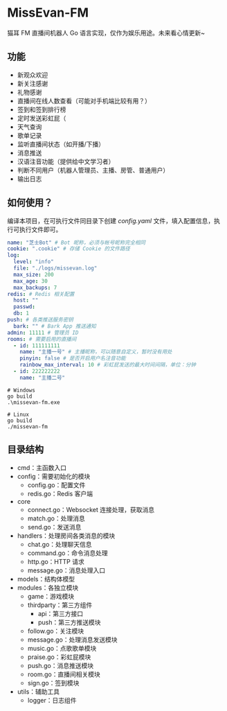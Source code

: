 # MissEvan-FM

猫耳 FM 直播间机器人 Go 语言实现，仅作为娱乐用途。未来看心情更新~

## 功能

- 新观众欢迎
- 新关注感谢
- 礼物感谢
- 直播间在线人数查看（可能对手机端比较有用？）
- 签到和签到排行榜
- 定时发送彩虹屁（
- 天气查询
- 歌单记录
- 监听直播间状态（如开播/下播）
- 消息推送
- 汉语注音功能（提供给中文学习者）
- 判断不同用户（机器人管理员、主播、房管、普通用户）
- 输出日志

## 如何使用？

编译本项目，在可执行文件同目录下创建 _config.yaml_ 文件，填入配置信息，执行可执行文件即可。

```yaml
name: "芝士Bot" # Bot 昵称，必须与帐号昵称完全相同
cookie: ".cookie" # 存储 Cookie 的文件路径 
log:
  level: "info"
  file: "./logs/missevan.log"
  max_size: 200
  max_age: 30
  max_backups: 7
redis: # Redis 相关配置
  host: ""
  passwd:
  db: 1
push: # 各类推送服务密钥
  bark: "" # Bark App 推送通知
admin: 11111 # 管理员 ID
rooms: # 需要启用的直播间
  - id: 111111111
    name: "主播一号" # 主播昵称，可以随意自定义，暂时没有用处
    pinyin: false # 是否开启用户名注音功能
    rainbow_max_interval: 10 # 彩虹屁发送的最大时间间隔，单位：分钟
  - id: 222222222
    name: "主播二号"
```

```shell
# Windows
go build
.\missevan-fm.exe

# Linux
go build
./missevan-fm
```

## 目录结构

- cmd：主函数入口
- config：需要初始化的模块
    - config.go：配置文件
    - redis.go：Redis 客户端
- core
    - connect.go：Websocket 连接处理，获取消息
    - match.go：处理消息
    - send.go：发送消息
- handlers：处理房间各类消息的模块
    - chat.go：处理聊天信息
    - command.go：命令消息处理
    - http.go：HTTP 请求
    - message.go：消息处理入口
- models：结构体模型
- modules：各独立模块
    - game：游戏模块
    - thirdparty：第三方组件
        - api：第三方接口
        - push：第三方推送模块
    - follow.go：关注模块
    - message.go：处理消息发送模块
    - music.go：点歌歌单模块
    - praise.go：彩虹屁模块
    - push.go：消息推送模块
    - room.go：直播间相关模块
    - sign.go：签到模块
- utils：辅助工具
    - logger：日志组件